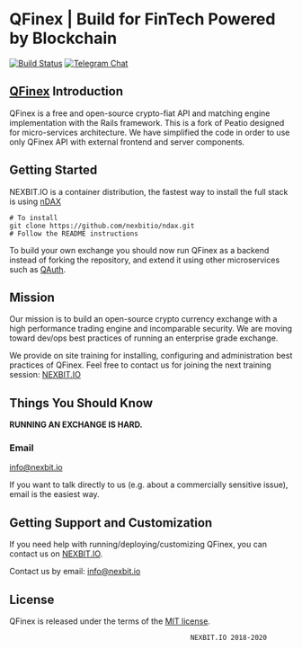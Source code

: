 # QFinex | Build for FinTech Powered by Blockchain

[![Build Status](https://travis-ci.org/nexbitio/qfinex.svg?branch=master)](https://travis-ci.org/nexbitio/qfinex)
[![Telegram Chat](https://cdn.rawgit.com/Patrolavia/telegram-badge/8fe3382b/chat.svg)](https://t.me/quantaex)

## [QFinex](https://npro.nexbit.io) Introduction

QFinex is a free and open-source crypto-fiat API and matching engine implementation with the Rails framework.
This is a fork of Peatio designed for micro-services architecture. We have simplified the code
in order to use only QFinex API with external frontend and server components.

## Getting Started

NEXBIT.IO is a container distribution, the fastest way to install the full stack is using [nDAX](https://github.com/nexbitio/ndax)

```
# To install
git clone https://github.com/nexbitio/ndax.git
# Follow the README instructions
```

To build your own exchange you should now run QFinex as a backend instead of forking the repository,
and extend it using other microservices such as [QAuth](https://www.github.com/nexbitio/qauth).

## Mission

Our mission is to build an open-source crypto currency exchange with a high performance trading engine and incomparable security. We are moving toward dev/ops best practices of running an enterprise grade exchange.

We provide  on site training for installing, configuring and administration best practices of QFinex.
Feel free to contact us for joining the next training session: [NEXBIT.IO](https://npro.nexbit.io)



## Things You Should Know

**RUNNING AN EXCHANGE IS HARD.**


### Email
info@nexbit.io

If you want to talk directly to us (e.g. about a commercially sensitive issue), email is the easiest way.

## Getting Support and Customization

If you need help with running/deploying/customizing QFinex,
you can contact us on [NEXBIT.IO](https://npro.nexbit.io).

Contact us by email: [info@nexbit.io](mailto:info@nexbit.io)

## License

QFinex is released under the terms of the [MIT license](http://qfinex.mit-license.org).

```
                                             NEXBIT.IO 2018-2020

```

